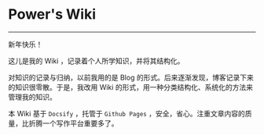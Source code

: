 # Power's Wiki

---

新年快乐！

这儿是我的 Wiki ，记录着个人所学知识，并将其结构化。 

对知识的记录与归纳，以前我用的是 Blog 的形式。后来逐渐发现，博客记录下来的知识很零散。于是，我改用 Wiki 的形式，用一种分类结构化、系统化的方法来管理我的知识。

本 Wiki 基于 `Docsify` ，托管于 `Github Pages` ，安全，省心。注重文章内容的质量，比折腾一个写作平台重要多了。

<script src="//unpkg.com/docsify/lib/plugins/gitalk.min.js"></script>
  <script src="//unpkg.com/gitalk/dist/gitalk.min.js"></script>
  <script>
    var gitalk = new Gitalk({
      clientID: '2960d6ef467f80981889',
      clientSecret: '8e93ccc8a3328012e76b2c191d87e8ef2322b013',
      repo: 'Wiki-comment',
      owner: 'linyuxuanlin',
      admin: ['linyuxuanlin'],
      // facebook-like distraction free mode
      distractionFreeMode: true,
      id: "Introduction"


    })
  </script>